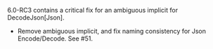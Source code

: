 6.0-RC3 contains a critical fix for an ambiguous implicit for DecodeJson[Json].

 * Remove ambiguous implicit, and fix naming consistency for Json Encode/Decode. See #51.
